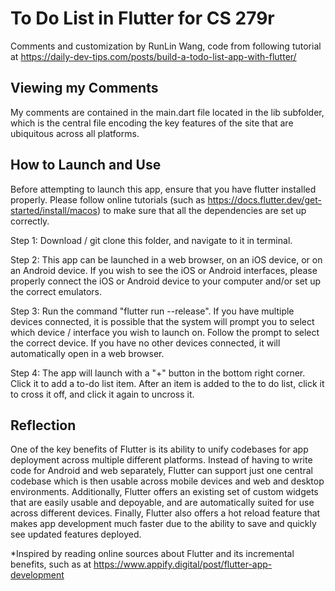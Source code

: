 # To Do List in Flutter for CS 279r

Comments and customization by RunLin Wang, code from following tutorial at https://daily-dev-tips.com/posts/build-a-todo-list-app-with-flutter/

## Viewing my Comments

My comments are contained in the main.dart file located in the lib subfolder, which is the central file encoding the key features of the site that are ubiquitous across all platforms.

## How to Launch and Use

Before attempting to launch this app, ensure that you have flutter installed properly. Please follow online tutorials (such as https://docs.flutter.dev/get-started/install/macos) to make sure that all the dependencies are set up correctly. 

Step 1: Download / git clone this folder, and navigate to it in terminal.

Step 2: This app can be launched in a web browser, on an iOS device, or on an Android device. If you wish to see the iOS or Android interfaces, please properly connect the iOS or Android device to your computer and/or set up the correct emulators.

Step 3: Run the command "flutter run --release". If you have multiple devices connected, it is possible that the system will prompt you to select which device / interface you wish to launch on. Follow the prompt to select the correct device. If you have no other devices connected, it will automatically open in a web browser.

Step 4: The app will launch with a "+" button in the bottom right corner. Click it to add a to-do list item. After an item is added to the to do list, click it to cross it off, and click it again to uncross it.

## Reflection

One of the key benefits of Flutter is its ability to unify codebases for app deployment across multiple different platforms. Instead of having to write code for Android and web separately, Flutter can support just one central codebase which is then usable across mobile devices and web and desktop environments. Additionally, Flutter offers an existing set of custom widgets that are easily usable and depoyable, and are automatically suited for use across different devices. Finally, Flutter also offers a hot reload feature that makes app development much faster due to the ability to save and quickly see updated features deployed.

*Inspired by reading online sources about Flutter and its incremental benefits, such as at https://www.appify.digital/post/flutter-app-development 

